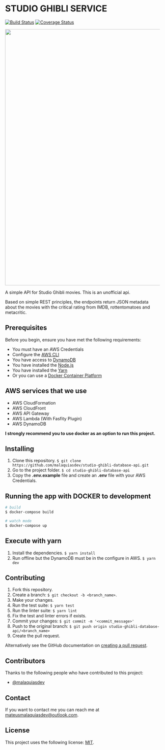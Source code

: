 # STUDIO GHIBLI SERVICE

[![Build Status](https://travis-ci.com/malaquiasdev/studio-ghibli-service.svg?branch=master)](https://travis-ci.com/malaquiasdev/studio-ghibli-service)
[![Coverage Status](https://coveralls.io/repos/github/malaquiasdev/studio-ghibli-service/badge.svg?branch=master)](https://coveralls.io/github/malaquiasdev/studio-ghibli-service?branch=master)

<p align="left">
  <img width="832" height="auto" src=".github/logo.png"/>
</p>

A simple API for Studio Ghibli movies. This is an unofficial api.

Based on simple REST principles, the endpoints return JSON metadata about the movies with the critical rating from IMDB, rottentomatoes and metacritic.

## Prerequisites

Before you begin, ensure you have met the following requirements:

- You must have an AWS Credentials
- Configure the [AWS CLI](https://aws.amazon.com/pt/cli/)
- You have access to [DynamoDB](https://aws.amazon.com/pt/dynamodb/)
- You have installed the [Node.js](https://nodejs.org/en/)
- You have installed the [Yarn](https://yarnpkg.com/getting-started/install)
- Or you can use a [Docker Container Platform](https://www.docker.com)

## AWS services that we use

- AWS CloudFormation
- AWS CloudFront
- AWS API Gateway
- AWS Lambda (With Fasfity Plugin)
- AWS DynamoDB

**I strongly recommend you to use docker as an option to run this project.**

## Installing
1. Clone this repository. `$ git clone https://github.com/malaquiasdev/studio-ghibli-database-api.git`
2. Go to the project folder. `$ cd studio-ghibli-database-api`
3. Copy the **.env.example** file and create an **.env** file with your AWS Credentials.

## Running the app with DOCKER to development

```bash
# build
$ docker-compose build

# watch mode
$ docker-compose up
```

## Execute with yarn
1. Install the dependencies. `$ yarn install`
2. Run offline but the DynamoDB must be in the configure in AWS. `$ yarn dev`

## Contributing

1. Fork this repository.
2. Create a branch: `$ git checkout -b <branch_name>`.
3. Make your changes.
4. Run the test suite: `$ yarn test`
5. Run the linter suite: `$ yarn lint`
6. Fix the test and linter errors if exists.
7. Commit your changes: `$ git commit -m '<commit_message>'`
8. Push to the original branch: `$ git push origin studio-ghibli-database-api/<branch_name>`
9. Create the pull request.

Alternatively see the GitHub documentation on [creating a pull request](https://help.github.com/en/github/collaborating-with-issues-and-pull-requests/creating-a-pull-request).

## Contributors

Thanks to the following people who have contributed to this project:

- [@malaquiasdev](https://github.com/malaquiasdev)

## Contact

If you want to contact me you can reach me at <mateusmalaquiasdev@outlook.com>.

## License

This project uses the following license: [MIT](https://github.com/malaquiasdev/studio-ghibli-service/blob/master/LICENSE).
